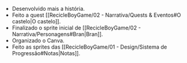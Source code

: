 - Desenvolvido mais a história.
- Feito a quest [[RecicleBoyGame/02 - Narrativa/Quests & Eventos#O castelo|O castelo]].
- Finalizado o sprite inicial de [[RecicleBoyGame/02 - Narrativa/Personagens#Bran|Bran]].
- Organizado o Canva.
- Feito as sprites das [[RecicleBoyGame/01 - Design/Sistema de Progressão#Notas|Notas]].